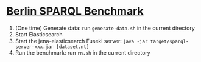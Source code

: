 # [Berlin SPARQL Benchmark](http://wifo5-03.informatik.uni-mannheim.de/bizer/berlinsparqlbenchmark/)
  
1. (One time) Generate data: run `generate-data.sh` in the current directory
1. Start Elasticsearch
1. Start the jena-elasticsearch Fuseki server: `java -jar target/sparql-server-xxx.jar [dataset.nt]`
1. Run the benchmark: run `rn.sh` in the current directory
